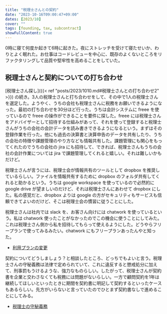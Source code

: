 ```yaml
---
title: "税理士さんとの契約"
date: "2023-10-16T09:00:47+09:00"
dates: [2023/10]
cover: ""
tags: [founding, tax, subcontract]
showFullContent: true
---
```


0時に寝て何度か起きて6時に起きた。夜にストレッチを受けて寝たせいか、わりとよく眠れた。お仕事はコードレビューを中心に、既存のよくないところをリファクタリングして品質や堅牢性を高めることをしていた。

## 税理士さんと契約についての打ち合わせ

[税理士さん探し]({{< ref "posts/2023/1010.md#税理士さんとの打ち合わせ2" >}}) の続き。3人の税理士さんと打ち合わせをして、その中で1人の税理士さんを選定した。ようやく、うちの会社も税理士さんに税務をお願いできるようになった。最初の打ち合わせを30分ほど行った。うちは会計システムに freee を使っているので freee の操作ができることを要件に探した。freee には税理士さんをアドバイザーとして招待する仕組みがあって、それを使って登録すると税理士さんがうちの会社の会計データを読み書きできるようになるという。まずはその登録作業を行った。他にも過去の決算書と決算申告のデータを共有したり、うちの会社の特徴や課題管理のやり方なども情報共有した。課題管理にも関心をもってくれたのでうちの会社の jira にも招待して、できれば、税理士さんもうちの会社の会計作業については jira で課題管理してくれると嬉しい。それは難しいかもだけど。

税理士さんが言うには、税理士会が情報共有のツールとして dropbox を推奨しているらしい。ファイルを情報共有するために dropbox のフォルダ共有してくれると助かるという。うちは google workspace を使っているので必然的に google drive が望ましいのだけど、それは税理士さんにあわせて dropbox にした。私の感覚だと、dropbox よりは google の方がセキュリティもサービスも信頼できてよいのだけど、そこは税理士会の慣習に従うことにした。

税理士さんは社内では slack を、お客さん向けには chatwork を使っているという。私は chatwork 使ったことがなかったのでこの機会に使うことにしてみた。これは税理士さん側から私を招待してもらって使えるようにした。どうやらフリープランで使ってみるみたい。chatwork にもフリープランあったんやと知った。

* [利用プランの変更](https://www.chatwork.com/service/packages/chatwork/price.php)

契約についてどうしましょう？と相談したところ、どっちでもよいと言う。税理士さんの守秘義務は法律で定められていて、これに違反すると懲戒処分に加えて、刑事罰もうけるような、強力なものらしい。したがって、税理士さんが契約書を企業と交わさなくても税務には問題がないらしい。一方で顧問契約を1年は継続してほしいといったときに期間を契約書に明記して契約するといったケースもあるらしい。先方がいらないと言っていたのでひとまず契約書なしで進めることにしてみる。

* [税理士の守秘義務](http://www.office-kuriyama.jp/category/1244788.html)
